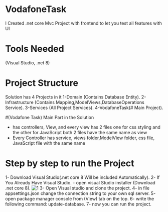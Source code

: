 # VodafoneTask
I Created .net core Mvc Project with frontend to let you test all features with UI
# Tools Needed 
(Visual Studio, .net 8)
# Project Structure 
  Solution has 4 Projects in it
    1-Domain (Contains Database Entity).
    2-Infrastructure (Contains Mapping,ModelViews,DatabaseOperations Service).
    3-Services (All Project Services).
    4-VodafoneTask(# Main Project).

#(Vodafone Task) Main Part in the Solution
* has controllers, View, and every view has 2 files one for css styling and the other for JavaScript both 2 files have the same name as view
* Every Controller has service, views folder,ModelView folder, css file, JavaScript file with the same name

# Step by step to run the Project
1- Download Visual Studio(.net core 8 Will be included Automatically).
2- If You Already Have Visual Studio.
    - open visual Studio installer (Download .net core 8).
      ![1](https://github.com/user-attachments/assets/24fe31bf-cb47-42d4-9ae8-728f3fff7736)
3- Open Visual studio and clone the project.
4- in file appsettings.json change the connection string to your own sql server.
5- open package manager console from (View) tab on the top.
6- write the following command: update-database.
7- now you can run the project.

